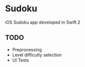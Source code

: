 # Sudoku
iOS Sudoku app developed in Swift 2


## TODO
* Preprocessing
* Level difficulty selection
* UI Tests

